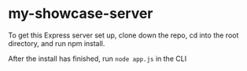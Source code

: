 # my-showcase-server

To get this Express server set up, clone down the repo, cd into the root directory, and run npm install.

After the install has finished, run ```node app.js``` in the CLI
